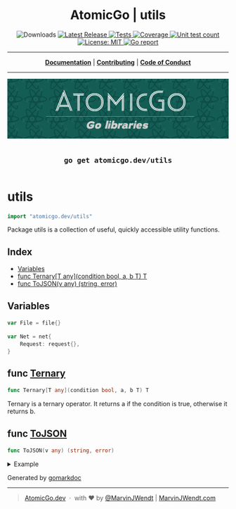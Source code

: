 <h1 align="center">AtomicGo | utils</h1>

<p align="center">
<img src="https://img.shields.io/endpoint?url=https%3A%2F%2Fatomicgo.dev%2Fapi%2Fshields%2Futils&style=flat-square" alt="Downloads">

<a href="https://github.com/atomicgo/utils/releases">
<img src="https://img.shields.io/github/v/release/atomicgo/utils?style=flat-square" alt="Latest Release">
</a>

<a href="https://codecov.io/gh/atomicgo/utils" target="_blank">
<img src="https://img.shields.io/github/actions/workflow/status/atomicgo/utils/go.yml?style=flat-square" alt="Tests">
</a>

<a href="https://codecov.io/gh/atomicgo/utils" target="_blank">
<img src="https://img.shields.io/codecov/c/gh/atomicgo/utils?color=magenta&logo=codecov&style=flat-square" alt="Coverage">
</a>

<a href="https://codecov.io/gh/atomicgo/utils">
<!-- unittestcount:start --><img src="https://img.shields.io/badge/Unit_Tests-0-magenta?style=flat-square" alt="Unit test count"><!-- unittestcount:end -->
</a>

<a href="https://opensource.org/licenses/MIT" target="_blank">
<img src="https://img.shields.io/badge/License-MIT-yellow.svg?style=flat-square" alt="License: MIT">
</a>
  
<a href="https://goreportcard.com/report/github.com/atomicgo/utils" target="_blank">
<img src="https://goreportcard.com/badge/github.com/atomicgo/utils?style=flat-square" alt="Go report">
</a>   

</p>

---

<p align="center">
<strong><a href="https://pkg.go.dev/atomicgo.dev/utils#section-documentation" target="_blank">Documentation</a></strong>
|
<strong><a href="https://github.com/atomicgo/atomicgo/blob/main/CONTRIBUTING.md" target="_blank">Contributing</a></strong>
|
<strong><a href="https://github.com/atomicgo/atomicgo/blob/main/CODE_OF_CONDUCT.md" target="_blank">Code of Conduct</a></strong>
</p>

---

<p align="center">
  <img src="https://raw.githubusercontent.com/atomicgo/atomicgo/main/assets/header.png" alt="AtomicGo">
</p>

<p align="center">
<table>
<tbody>
</tbody>
</table>
</p>
<h3  align="center"><pre>go get atomicgo.dev/utils</pre></h3>
<p align="center">
<table>
<tbody>
</tbody>
</table>
</p>

<!-- gomarkdoc:embed:start -->

<!-- Code generated by gomarkdoc. DO NOT EDIT -->

# utils

```go
import "atomicgo.dev/utils"
```

Package utils is a collection of useful, quickly accessible utility functions.

## Index

- [Variables](<#variables>)
- [func Ternary\[T any\]\(condition bool, a, b T\) T](<#Ternary>)
- [func ToJSON\(v any\) \(string, error\)](<#ToJSON>)


## Variables

<a name="File"></a>

```go
var File = file{}
```

<a name="Net"></a>

```go
var Net = net{
    Request: request{},
}
```

<a name="Ternary"></a>
## func [Ternary](<https://github.com/atomicgo/utils/blob/main/utils.go#L22>)

```go
func Ternary[T any](condition bool, a, b T) T
```

Ternary is a ternary operator. It returns a if the condition is true, otherwise it returns b.

<a name="ToJSON"></a>
## func [ToJSON](<https://github.com/atomicgo/utils/blob/main/utils.go#L11>)

```go
func ToJSON(v any) (string, error)
```



<details><summary>Example</summary>
<p>



```go
package main

import (
	"atomicgo.dev/utils"
	"fmt"
)

type Person struct {
	Name string
	Age  int
}

func main() {
	var person = Person{"John Doe", 42}

	fmt.Println(utils.ToJSON(person))
}
```

</p>
</details>

Generated by [gomarkdoc](<https://github.com/princjef/gomarkdoc>)


<!-- gomarkdoc:embed:end -->

---

> [AtomicGo.dev](https://atomicgo.dev) &nbsp;&middot;&nbsp;
> with ❤️ by [@MarvinJWendt](https://github.com/MarvinJWendt) |
> [MarvinJWendt.com](https://marvinjwendt.com)
